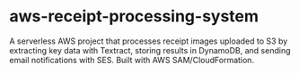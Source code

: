 # aws-receipt-processing-system
A serverless AWS project that processes receipt images uploaded to S3 by extracting key data with Textract, storing results in DynamoDB, and sending email notifications with SES. Built with AWS SAM/CloudFormation.
